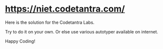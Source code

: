 # https://niet.codetantra.com/

Here is the solution for the Codetantra Labs.

Try to do it on your own.
Or else use various autotyper available on internet.


Happy Coding!

